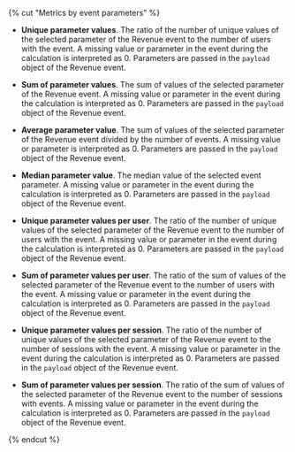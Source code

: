 {% cut "Metrics by event parameters" %}

- **Unique parameter values**. The ratio of the number of unique values of the selected parameter of the Revenue event to the number of users with the event. A missing value or parameter in the event during the calculation is interpreted as 0. Parameters are passed in the `payload` object of the Revenue event.

- **Sum of parameter values**. The sum of values of the selected parameter of the Revenue event. A missing value or parameter in the event during the calculation is interpreted as 0. Parameters are passed in the `payload` object of the Revenue event.

- **Average parameter value**. The sum of values of the selected parameter of the Revenue event divided by the number of events. A missing value or parameter is interpreted as 0. Parameters are passed in the `payload` object of the Revenue event.

- **Median parameter value**. The median value of the selected event parameter. A missing value or parameter in the event during the calculation is interpreted as 0. Parameters are passed in the `payload` object of the Revenue event.

- **Unique parameter values per user**. The ratio of the number of unique values of the selected parameter of the Revenue event to the number of users with the event. A missing value or parameter in the event during the calculation is interpreted as 0. Parameters are passed in the `payload` object of the Revenue event.

- **Sum of parameter values per user**. The ratio of the sum of values of the selected parameter of the Revenue event to the number of users with the event. A missing value or parameter in the event during the calculation is interpreted as 0. Parameters are passed in the `payload` object of the Revenue event.

- **Unique parameter values per session**. The ratio of the number of unique values of the selected parameter of the Revenue event to the number of sessions with the event. A missing value or parameter in the event during the calculation is interpreted as 0. Parameters are passed in the `payload` object of the Revenue event.

- **Sum of parameter values per session**. The ratio of the sum of values of the selected parameter of the Revenue event to the number of sessions with events. A missing value or parameter in the event during the calculation is interpreted as 0. Parameters are passed in the `payload` object of the Revenue event.

{% endcut %}
